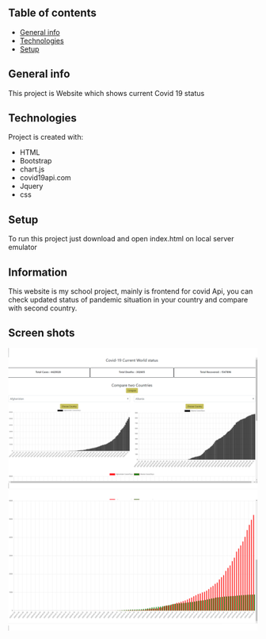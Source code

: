 
## Table of contents
* [General info](#general-info)
* [Technologies](#technologies)
* [Setup](#setup)

## General info
This project is Website which shows current Covid 19 status
	
## Technologies
Project is created with:
* HTML
* Bootstrap
* chart.js
* covid19api.com
* Jquery
* css
	
## Setup
To run this project just download and open index.html on local server emulator 

## Information
This website is my school project, mainly is frontend for covid Api, you can check updated status of pandemic situation in your country and compare with second country.

## Screen shots
![Website](./images/Image1.png)
![Website](./images/Image2.png)
